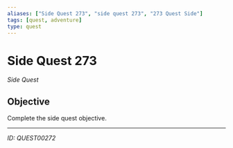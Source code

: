 ```yaml
---
aliases: ["Side Quest 273", "side quest 273", "273 Quest Side"]
tags: [quest, adventure]
type: quest
---
```


# Side Quest 273

*Side Quest*

## Objective
Complete the side quest objective.

---
*ID: QUEST00272*